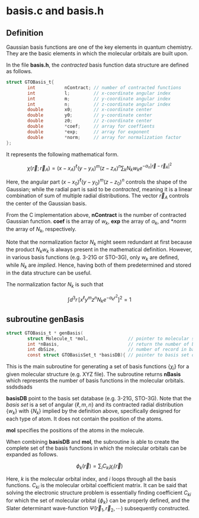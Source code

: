 # basis.c and basis.h

## Definition

Gaussian basis functions are one of the key elements in quantum chemistry. They are the basic elements in which the molecular orbitals are built upon.

In the file **basis.h**, the <em>contracted</em> basis function data structure are defined as follows.

```c
struct GTOBasis_t{
        int           nContract; // number of contracted functions
        int           l;         // x-coordinate angular index
        int           m;         // y-coordinate angular index
        int           n;         // z-coordinate angular index
        double        x0;        // x-coordinate center
        double        y0;        // y-coordinate center
        double        z0;        // z-coordinate center
        double        *coef;     // array for coeffients
        double        *exp;      // array for exponent
        double        *norm;     // array for normalization factor
};
```

It represents the following mathematical form.

$$
\chi(\vec{r}; \vec{r}_A) = (x-x_A)^\ell (y-y_A)^m (z-z_A)^n \sum_{k} N_k w_k e^{-\alpha_n |\vec{r}-\vec{r}_A|^2}
$$

Here, the angular part $(x-x_0)^\ell (y-y_0)^m (z-z_0)^n$ controls the shape of the Gaussian; while the radial part is said to be <em>contracted</em>, meaning it is a linear combination of sum of multiple radial distributions. The vector $\vec{r}_A$ controls the center of the Gaussian basis.

From the C implementation above, **nContract** is the number of contracted Gaussian function. **coef** is the array of $w_k$, **exp** the array of $\alpha_k$, and **norm* the array of $N_k$, respectively.

Note that the normalization factor $N_k$ might seem redundant at first because the product $N_k w_k$ is always present in the mathematical definition. However, in various basis functions (e.g. 3-21G or STO-3G), only $w_k$ are defined, while $N_k$ are <em>implied</em>. Hence, having both of them predetermined and stored in the data structure can be useful.

The normalization factor $N_k$ is such that

$$
\int d^3r \, [x^\ell y^m z^n N_k e^{-\alpha_k r^2}]^2 = 1
$$

## subroutine **genBasis**

```c
struct GTOBasis_t * genBasis(
        struct Molecule_t *mol,               // pointer to molecular structure
        int *nBasis,                          // return the number of basis created
        int dbSize,                           // number of record in basis set database
        const struct GTOBasisSet_t *basisDB){ // pointer to basis set database
```

This is the main subroutine for generating a set of basis functions $\{\chi_i\}$ for a given molecular structure (e.g. XYZ file). The subroutine returns **nBasis** which represents the number of basis functions in the molecular orbitals. ssdsdsads 

**basisDB** point to the basis set database (e.g. 3-21G, STO-3G). Note that the <em>basis set</em> is a set of angular $\{\ell,m,n\}$ and its contracted radial distribution $\{w_k\}$ with $\{N_k\}$ implied by the definition above, specifically designed for each type of atom. It does not contain the position of the atoms.

**mol** specifies the positions of the atoms in the molecule. 

When combining **basisDB** and **mol**, the subroutine is able to create the complete set of the basis functions in which the molecular orbitals can be expanded as follows.

$$
\phi_{k}(\vec{r}) = \sum_i {C}_{ki} \chi_i (\vec{r})
$$

Here, $k$ is the molecular orbital index, and $i$ loops through all the basis functions. $C_{ki}$ is the molecular orbital coefficient matrix. It can be said that solving the electronic structure problem is essentially finding coefficient $C_{ki}$ for which the set of molecular orbital $\{\phi_k\}$ can be properly defined, and the Slater determinant wave-function $\tilde{\Psi}(\vec{r}_1, \vec{r}_2, \cdots)$ subsequently constructed.   
